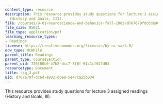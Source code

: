 ```yaml
---
content_type: resource
description: This resource provides study questions for lecture 3 assigned readings
  (History and Goals, III).
file: /courses/9-01-neuroscience-and-behavior-fall-2003/d767679fdc6da902d8e85e47ca25b034_rsq_3.pdf
file_size: 95621
file_type: application/pdf
learning_resource_types:
- Readings
license: https://creativecommons.org/licenses/by-nc-sa/4.0/
ocw_type: OCWFile
parent_title: Readings
parent_type: CourseSection
parent_uid: 726f60b9-b7b8-dcc7-8f0f-61c1cf627d63
resourcetype: Document
title: rsq_3.pdf
uid: d767679f-dc6d-a902-d8e8-5e47ca25b034
---
```

This resource provides study questions for lecture 3 assigned readings (History and Goals, III).